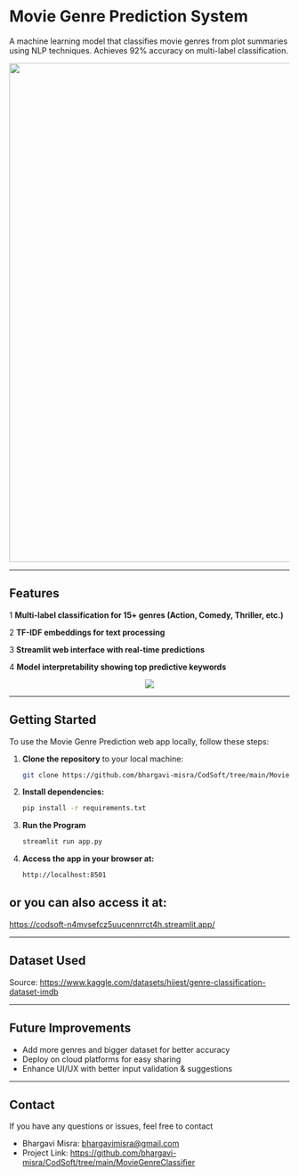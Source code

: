 # Movie Genre Prediction System

A machine learning model that classifies movie genres from plot summaries using NLP techniques. Achieves 92% accuracy on multi-label classification.


<div align="center">
  <img src="https://github.com/user-attachments/assets/6c922379-4b23-4892-8025-c8964e1b0dfe" width="895"/>
</div>

---

## Features

1 **Multi-label classification for 15+ genres (Action, Comedy, Thriller, etc.)**

2 **TF-IDF embeddings for text processing**

3 **Streamlit web interface with real-time predictions**

4 **Model interpretability showing top predictive keywords**

<div align="center">
  <img src="https://github.com/user-attachments/assets/576a5f0a-b5b5-48a6-a522-6a2fb4dd5665"/>
</div>

---

 ## Getting Started

To use the Movie Genre Prediction web app locally, follow these steps:

1. **Clone the repository** to your local machine:
   ```bash
   git clone https://github.com/bhargavi-misra/CodSoft/tree/main/MovieGenreClassifier
   

2. **Install dependencies:**
   ```bash
   pip install -r requirements.txt

3. **Run the Program**
   ```bash
   streamlit run app.py

4. **Access the app in your browser at:**
   ```bash
   http://localhost:8501


## or you can also access it at:
https://codsoft-n4mvsefcz5uucennrrct4h.streamlit.app/

---

## Dataset Used

Source: https://www.kaggle.com/datasets/hijest/genre-classification-dataset-imdb

---

## Future Improvements

- Add more genres and bigger dataset for better accuracy
- Deploy on cloud platforms for easy sharing
- Enhance UI/UX with better input validation & suggestions

---

## Contact
If you have any questions or issues, feel free to contact 

- Bhargavi Misra: bhargavimisra@gmail.com
- Project Link: https://github.com/bhargavi-misra/CodSoft/tree/main/MovieGenreClassifier
